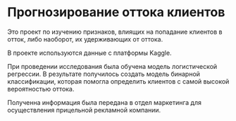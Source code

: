 # Прогнозирование оттока клиентов
Это проект по изучению признаков, влиящих на попадание клиентов в отток, либо наоборот, их удерживающих от оттока. 

В проекте используются данные с платформы Kaggle. 

При проведении исследования была обучена модель логистической регрессии. В результате получилось создать модель бинарной классификации, которая помогла определить клиентов с самой высокой вероятностью оттока.

Полученна информация была передана в отдел маркетинга для осуществления прицельной рекламной компании.

